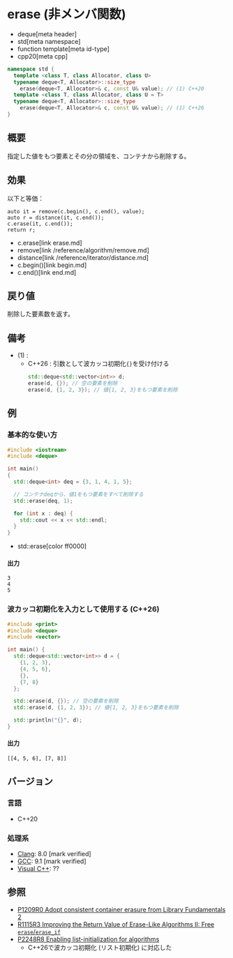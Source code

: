 # erase (非メンバ関数)
* deque[meta header]
* std[meta namespace]
* function template[meta id-type]
* cpp20[meta cpp]

```cpp
namespace std {
  template <class T, class Allocator, class U>
  typename deque<T, Allocator>::size_type
    erase(deque<T, Allocator>& c, const U& value); // (1) C++20
  template <class T, class Allocator, class U = T>
  typename deque<T, Allocator>::size_type
    erase(deque<T, Allocator>& c, const U& value); // (1) C++26
}
```

## 概要
指定した値をもつ要素とその分の領域を、コンテナから削除する。


## 効果
以下と等価：

```
auto it = remove(c.begin(), c.end(), value);
auto r = distance(it, c.end());
c.erase(it, c.end());
return r;
```
* c.erase[link erase.md]
* remove[link /reference/algorithm/remove.md]
* distance[link /reference/iterator/distance.md]
* c.begin()[link begin.md]
* c.end()[link end.md]


## 戻り値
削除した要素数を返す。


## 備考
- (1) :
    - C++26 : 引数として波カッコ初期化`{}`を受け付ける
        ```cpp
        std::deque<std::vector<int>> d;
        erase(d, {}); // 空の要素を削除
        erase(d, {1, 2, 3}); // 値{1, 2, 3}をもつ要素を削除
        ```


## 例
### 基本的な使い方
```cpp example
#include <iostream>
#include <deque>

int main()
{
  std::deque<int> deq = {3, 1, 4, 1, 5};

  // コンテナdeqから、値1をもつ要素をすべて削除する
  std::erase(deq, 1);

  for (int x : deq) {
    std::cout << x << std::endl;
  }
}
```
* std::erase[color ff0000]

#### 出力
```
3
4
5
```

### 波カッコ初期化を入力として使用する (C++26)
```cpp example
#include <print>
#include <deque>
#include <vector>

int main() {
  std::deque<std::vector<int>> d = {
    {1, 2, 3},
    {4, 5, 6},
    {},
    {7, 8}
  };

  std::erase(d, {}); // 空の要素を削除
  std::erase(d, {1, 2, 3}); // 値{1, 2, 3}をもつ要素を削除

  std::println("{}", d);
}
```

#### 出力
```
[[4, 5, 6], [7, 8]]
```

## バージョン
### 言語
- C++20

### 処理系
- [Clang](/implementation.md#clang): 8.0 [mark verified]
- [GCC](/implementation.md#gcc): 9.1 [mark verified]
- [Visual C++](/implementation.md#visual_cpp): ??


## 参照
- [P1209R0 Adopt consistent container erasure from Library Fundamentals 2](http://www.open-std.org/jtc1/sc22/wg21/docs/papers/2018/p1209r0.html)
- [R1115R3 Improving the Return Value of Erase-Like Algorithms II: Free `erase`/`erase_if`](http://www.open-std.org/jtc1/sc22/wg21/docs/papers/2019/p1115r3.pdf)
- [P2248R8 Enabling list-initialization for algorithms](https://open-std.org/jtc1/sc22/wg21/docs/papers/2024/p2248r8.html)
    - C++26で波カッコ初期化 (リスト初期化) に対応した
